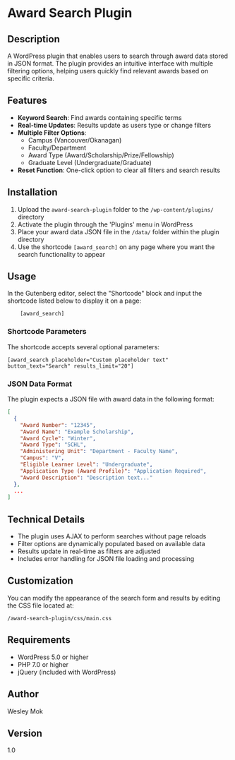 # Award Search Plugin

## Description
A WordPress plugin that enables users to search through award data stored in JSON format. The plugin provides an intuitive interface with multiple filtering options, helping users quickly find relevant awards based on specific criteria.

## Features
- **Keyword Search**: Find awards containing specific terms
- **Real-time Updates**: Results update as users type or change filters
- **Multiple Filter Options**:
  - Campus (Vancouver/Okanagan)
  - Faculty/Department
  - Award Type (Award/Scholarship/Prize/Fellowship)
  - Graduate Level (Undergraduate/Graduate)
- **Reset Function**: One-click option to clear all filters and search results

## Installation
1. Upload the `award-search-plugin` folder to the `/wp-content/plugins/` directory
2. Activate the plugin through the 'Plugins' menu in WordPress
3. Place your award data JSON file in the `/data/` folder within the plugin directory
4. Use the shortcode `[award_search]` on any page where you want the search functionality to appear

## Usage
In the Gutenberg editor, select the "Shortcode" block and input the shortcode listed below to display it on a page:
```
    [award_search]
```

### Shortcode Parameters
The shortcode accepts several optional parameters:
```
[award_search placeholder="Custom placeholder text" button_text="Search" results_limit="20"]
```

### JSON Data Format
The plugin expects a JSON file with award data in the following format:
```json
[
  {
    "Award Number": "12345",
    "Award Name": "Example Scholarship",
    "Award Cycle": "Winter",
    "Award Type": "SCHL",
    "Administering Unit": "Department - Faculty Name",
    "Campus": "V",
    "Eligible Learner Level": "Undergraduate",
    "Application Type (Award Profile)": "Application Required",
    "Award Description": "Description text..."
  },
  ...
]
```

## Technical Details
- The plugin uses AJAX to perform searches without page reloads
- Filter options are dynamically populated based on available data
- Results update in real-time as filters are adjusted
- Includes error handling for JSON file loading and processing

## Customization
You can modify the appearance of the search form and results by editing the CSS file located at:
```
/award-search-plugin/css/main.css
```

## Requirements
- WordPress 5.0 or higher
- PHP 7.0 or higher
- jQuery (included with WordPress)

## Author
Wesley Mok

## Version
1.0